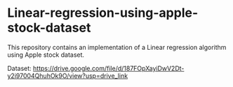 # Linear-regression-using-apple-stock-dataset
This repository contains an implementation of a Linear regression algorithm using Apple stock dataset. 

Dataset: https://drive.google.com/file/d/187FOpXayiDwV2Dt-y2i97004QhuhOk9O/view?usp=drive_link
